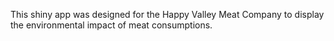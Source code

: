 This shiny app was designed for the Happy Valley Meat Company to display the environmental impact of meat consumptions.

